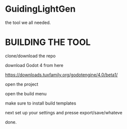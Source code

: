 # GuidingLightGen

the tool we all needed.

# BUILDING THE TOOL

clone/download the repo

download Godot 4 from here

https://downloads.tuxfamily.org/godotengine/4.0/beta1/

open the project

open the build menu

make sure to install build templates

next set up your settings
and presse export/save/whateve

done.

